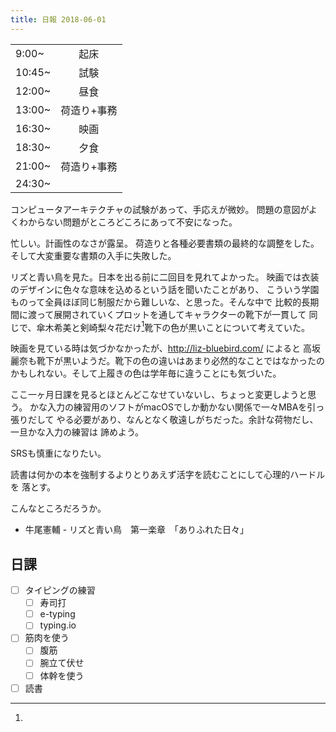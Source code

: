 ```yaml
---
title: 日報 2018-06-01
---
```


|||
|:-|:-:|
|9:00~|起床|
|10:45~|試験|
|12:00~|昼食|
|13:00~|荷造り+事務|
|16:30~|映画|
|18:30~|夕食|
|21:00~|荷造り+事務|
|24:30~||

コンピュータアーキテクチャの試験があって、手応えが微妙。
問題の意図がよくわからない問題がところどころにあって不安になった。

忙しい。計画性のなさが露呈。
荷造りと各種必要書類の最終的な調整をした。
そして大変重要な書類の入手に失敗した。

リズと青い鳥を見た。日本を出る前に二回目を見れてよかった。
映画では衣装のデザインに色々な意味を込めるという話を聞いたことがあり、
こういう学園ものって全員ほぼ同じ制服だから難しいな、と思った。そんな中で
比較的長期間に渡って展開されていくプロットを通してキャラクターの靴下が一貫して
同じで、傘木希美と剣崎梨々花だけ[^black]靴下の色が黒いことについて考えていた。

[^black]:
  映画を見ている時は気づかなかったが、<http://liz-bluebird.com/> によると
  高坂麗奈も靴下が黒いようだ。靴下の色の違いはあまり必然的なことではなかったの
  かもしれない。そして上履きの色は学年毎に違うことにも気づいた。

ここ一ヶ月日課を見るとほとんどこなせていないし、ちょっと変更しようと思う。
かな入力の練習用のソフトがmacOSでしか動かない関係で一々MBAを引っ張りだして
やる必要があり、なんとなく敬遠しがちだった。余計な荷物だし、一旦かな入力の練習は
諦めよう。

SRSも慎重になりたい。

読書は何かの本を強制するよりとりあえず活字を読むことにして心理的ハードルを
落とす。

こんなところだろうか。

- 牛尾憲輔 - リズと青い鳥　第一楽章　「ありふれた日々」

## 日課

- [ ] タイピングの練習
	+ [ ] 寿司打
	+ [ ] e-typing
	+ [ ] typing.io
- [ ] 筋肉を使う
	+ [ ] 腹筋
	+ [ ] 腕立て伏せ
	+ [ ] 体幹を使う
- [ ] 読書
